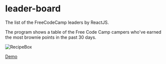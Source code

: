 # leader-board
The list of the FreeCodeCamp leaders by ReactJS.

The program shows a table of the Free Code Camp campers who've earned the most brownie points in the past 30 days.

![RecipeBox](https://alivemary.github.com/img/recipebox.jpg)

[Demo](https://alivemary.github.io/leader-board)
